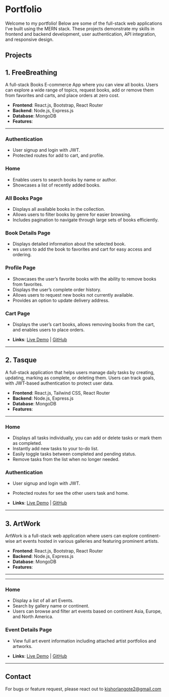 # Portfolio
Welcome to my portfolio! Below are some of the full-stack web applications I’ve built using the MERN stack. These projects demonstrate my skills in frontend and backend development, user authentication, API integration, and responsive design.

## Projects<br>

## 1. FreeBreathing 
A full-stack Books E-commerce App where you can view all books. Users can explore a wide range of topics, request books, add or remove them from favorites and carts, and place orders at zero cost.

- **Frontend**: React.js, Bootstrap, React Router
- **Backend**: Node.js, Express.js
- **Database**: MongoDB
- **Features**:
---
### Authentication
  - User signup and login with JWT.
  - Protected routes for add to cart, and profile.
### Home
  - Enables users to search books by name or author.
  - Showcases a list of recently added books.
### All Books Page
  - Displays all available books in the collection.
  - Allows users to filter books by genre for easier browsing.
  - Includes pagination to navigate through large sets of books  efficiently.
### Book Details Page
  - Displays detailed information about the selected book.
  - ws users to add the book to favorites and cart for easy access and ordering.
### Profile Page
  - Showcases the user’s favorite books with the ability to remove books from favorites.
  - Displays the user’s complete order history.
  - Allows users to request new books not currently available.
  - Provides an option to update delivery address.
### Cart Page
  - Displays the user’s cart books, allows removing books from the cart, and enables users to place orders.

- **Links**: [Live Demo](https://free-breathing-library.vercel.app/) | [GitHub](https://github.com/KishorLangote/FreeBreathing)

---

## 2. Tasque
A full-stack application that helps users manage daily tasks by creating, updating, marking as complete, or deleting them. Users can track goals, with JWT-based authentication to protect user data.

- **Frontend**: React.js, Tailwind CSS, React Router
- **Backend**: Node.js, Express.js
- **Database**: MongoDB
- **Features**:
---
### Home
  - Displays all tasks individually, you can add or delete tasks or mark them as completed.
  - Instantly add new tasks to your to-do list.
  - Easily toggle tasks between completed and pending status.
  - Remove tasks from the list when no longer needed.
### Authentication
  - User signup and login with JWT.
  - Protected routes for see the other users task and home.

- **Links**: [Live Demo](https://frontend-tasquee.vercel.app/login) | [GitHub](https://github.com/KishorLangote/Tasque)

---

 ## 3. ArtWork
 ArtWork is a full-stack web application where users can explore continent-wise art events hosted in various galleries and featuring prominent artists. 

- **Frontend**: React.js, Bootstrap, React Router
- **Backend**: Node.js, Express.js
- **Database**: MongoDB
- **Features**:
---
  ---
### Home
  - Display a list of all art Events.
  - Search by gallery name or continent.
  - Users can browse and filter art events based on continent Asia, Europe, and North America.
### Event Details Page
  - View full art event information including attached artist portfolios and artworks.

- **Links**: [Live Demo](https://art-work-showcase.vercel.app/) | [GitHub](https://github.com/KishorLangote/artWork)

---

## Contact
For bugs or feature request, please react out to kishorlangote2@gmail.com
